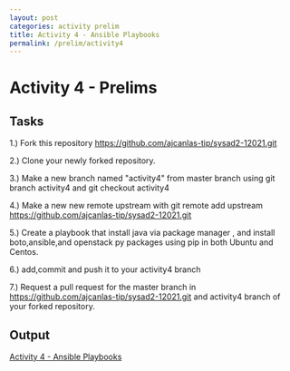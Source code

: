 ```yaml
---
layout: post
categories: activity prelim
title: Activity 4 - Ansible Playbooks
permalink: /prelim/activity4
---
```

# Activity 4 - Prelims

## Tasks
1.) Fork this repository https://github.com/ajcanlas-tip/sysad2-12021.git

2.) Clone your newly forked repository. 

3.) Make a new branch named "activity4" from master branch using git branch activity4 and git checkout activity4

4.) Make a new new remote upstream with git remote add upstream https://github.com/ajcanlas-tip/sysad2-12021.git

5.) Create a playbook that install java via package manager , and install boto,ansible,and openstack py packages using pip in both Ubuntu and Centos.

6.) add,commit and push it to your activity4 branch

7.) Request a pull request for the master branch in https://github.com/ajcanlas-tip/sysad2-12021.git  and activity4 branch of your forked repository.


## Output
<p> <a href="https://github.com/jesmatienzo-tip/sysad2-12021/tree/activity4"> Activity 4 - Ansible Playbooks </a> </p>

```

```




